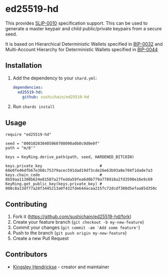 # ed25519-hd

This provides [SLIP-0010](https://github.com/satoshilabs/slips/blob/master/slip-0010.md) specification support. This can be used to generate a master keypair and child public/private keypairs from a secure seed. 

It is based on Hierarchical Deterministic Wallets specified in [BIP-0032](https://github.com/bitcoin/bips/blob/master/bip-0032.mediawiki) and Multi-Account Hierarchy for Deterministic Wallets specified in [BIP-0044](https://github.com/bitcoin/bips/blob/master/bip-0044.mediawiki)

## Installation

1. Add the dependency to your `shard.yml`:

   ```yaml
   dependencies:
     ed25519-hd:
       github: sushichain/ed25519-hd
   ```

2. Run `shards install`

## Usage

```crystal
require "ed25519-hd"

seed = "000102030405060708090a0b0c0d0e0f"
path = "m/0'"

keys = KeyRing.derive_path(path, seed, HARDENED_BITCOIN)

keys.private_key                         # 68e0fe46dfb67e368c75379acec591dad19df3cde26e63b93a8e704f1dade7a3
keys.chain_code                          # 8b59aa11380b624e81507a27fedda59fea6d0b779a778918a2fd3590e16e9c69
KeyRing.get_public_key(keys.private_key) # 008c8a13df77a28f3445213a0f432fde644acaa215fc72dcdf300d5efaa85d350c
```

## Contributing

1. Fork it (<https://github.com/sushichain/ed25519-hd/fork>)
2. Create your feature branch (`git checkout -b my-new-feature`)
3. Commit your changes (`git commit -am 'Add some feature'`)
4. Push to the branch (`git push origin my-new-feature`)
5. Create a new Pull Request

## Contributors

- [Kingsley Hendrickse](https://github.com/kingsleyh) - creator and maintainer
